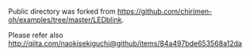 Public directory was forked from https://github.com/chirimen-oh/examples/tree/master/LEDblink.

Please refer also http://qiita.com/naokisekiguchi@github/items/84a497bde653568a12da

